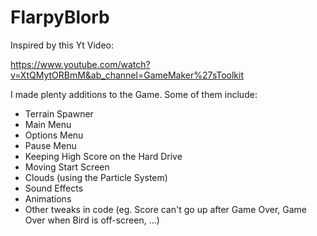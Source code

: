 # FlarpyBlorb
Inspired by this Yt Video:

https://www.youtube.com/watch?v=XtQMytORBmM&ab_channel=GameMaker%27sToolkit

I made plenty additions to the Game.
Some of them include:
- Terrain Spawner
- Main Menu
- Options Menu
- Pause Menu
- Keeping High Score on the Hard Drive
- Moving Start Screen
- Clouds (using the Particle System)
- Sound Effects
- Animations
- Other tweaks in code (eg. Score can't go up after Game Over, Game Over when Bird is off-screen, ...)
